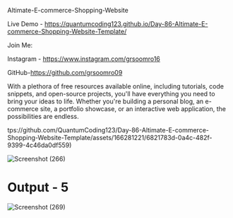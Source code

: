 Altimate-E-commerce-Shopping-Website

Live Demo - https://quantumcoding123.github.io/Day-86-Altimate-E-commerce-Shopping-Website-Template/

Join Me:

Instagram - https://www.instagram.com/grsoomro16

GitHub-https://github.com/grsoomro09


With a plethora of free resources available online, including tutorials, code snippets, and open-source projects, you'll have everything you need to bring your ideas to life. Whether you're building a personal blog, an e-commerce site, a portfolio showcase, or an interactive web application, the possibilities are endless.


tps://github.com/QuantumCoding123/Day-86-Altimate-E-commerce-Shopping-Website-Template/assets/166281221/6821783d-0a4c-482f-9399-4c46da0df559)


![Screenshot (266)](https://github.com/QuantumCoding123/Day-86-Altimate-E-commerce-Shopping-Website-Template/assets/166281221/01d89d03-9558-45dd-a9fb-bc8896946bcc)

# Output - 5

![Screenshot (269)](https://github.com/QuantumCoding123/Day-86-Altimate-E-commerce-Shopping-Website-Template/assets/166281221/2dff9fa3-4667-4c72-99e2-837aa72f1eaa)

